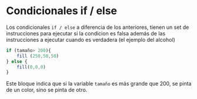 # Condicionales if / else

Los condicionales ```if / else``` a diferencia de los anteriores, tienen un set de instrucciones para ejecutar si la condicion es falsa además de las instrucciones a ejecutar cuando es verdadera (el ejemplo del alcohol)

```js
if (tamaño> 200){ 
    fill (250,50,50)
} else { 
    fill(0,0,0)
}
```
Este bloque indica que si la variable ```tamaño``` es más grande que 200, se pinta de un color, sino se pinta de otro.